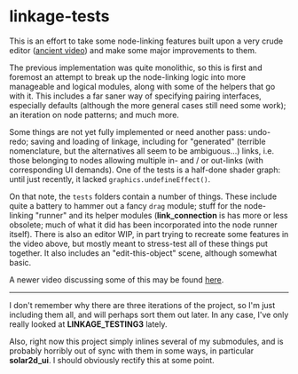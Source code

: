 linkage-tests
=============

This is an effort to take some node-linking features built upon a very crude editor
([ancient video](https://www.youtube.com/watch?v=lt3vg573PKQ)) and make some major
improvements to them.

The previous implementation was quite monolithic, so this is first and foremost an
attempt to break up the node-linking logic into more manageable and logical modules,
along with some of the helpers that go with it. This includes a far saner way of
specifying pairing interfaces, especially defaults (although the more general cases
still need some work); an iteration on node patterns; and much more.

Some things are not yet fully implemented or need another pass: undo-redo; saving and
loading of linkage, including for "generated" (terrible nomenclature, but the alternatives
all seem to be ambiguous...) links, i.e. those belonging to nodes allowing multiple
in- and / or out-links (with corresponding UI demands). One of the tests is a half-done
shader graph: until just recently, it lacked `graphics.undefineEffect()`.

On that note, the `tests` folders contain a number of things. These include quite a
battery to hammer out a fancy `drag` module; stuff for the node-linking "runner" and
its helper modules (**link\_connection** is has more or less obsolete; much of what
it did has been incorporated into the node runner itself). There is also an editor
WIP, in part trying to recreate some features in the video above, but mostly meant
to stress-test all of these things put together. It also includes an "edit-this-object"
scene, although somewhat basic.

A newer video discussing some of this may be found [here](https://www.youtube.com/watch?v=qolJXXjtWK8).

---

I don't remember why there are three iterations of the project, so I'm just including
them all, and will perhaps sort them out later. In any case, I've only really looked
at **LINKAGE_TESTING3** lately.

Also, right now this project simply inlines several of my submodules, and is probably
horribly out of sync with them in some ways, in particular **solar2d_ui**. I should
obviously rectify this at some point.
